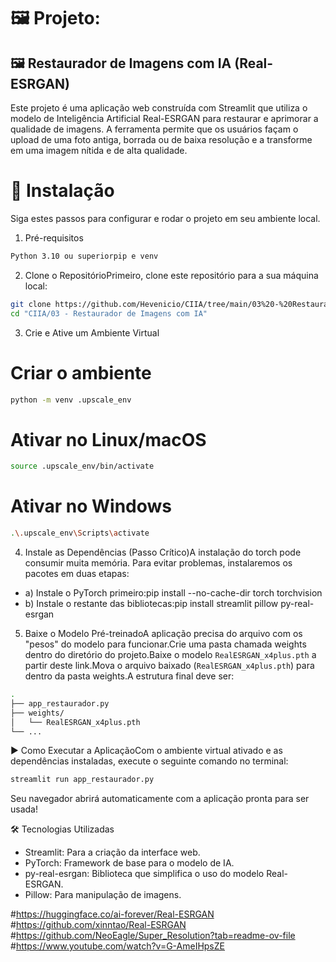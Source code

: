 # 🖼️ Projeto: 

## 🖼️ Restaurador de Imagens com IA (Real-ESRGAN)

Este projeto é uma aplicação web construída com Streamlit que utiliza o modelo de Inteligência Artificial Real-ESRGAN para restaurar e aprimorar a qualidade de imagens. A ferramenta permite que os usuários façam o upload de uma foto antiga, borrada ou de baixa resolução e a transforme em uma imagem nítida e de alta qualidade.

# 🚀 Instalação

Siga estes passos para configurar e rodar o projeto em seu ambiente local.

1. Pré-requisitos
```bash
Python 3.10 ou superiorpip e venv
```
2. Clone o RepositórioPrimeiro, clone este repositório para a sua máquina local:
```bash
git clone https://github.com/Hevenicio/CIIA/tree/main/03%20-%20Restaurador%20de%20Imagens%20com%20IA
cd "CIIA/03 - Restaurador de Imagens com IA"
```

3. Crie e Ative um Ambiente Virtual

# Criar o ambiente
```bash
python -m venv .upscale_env
```

# Ativar no Linux/macOS
```bash
source .upscale_env/bin/activate
```
# Ativar no Windows
```bash
.\.upscale_env\Scripts\activate
```

4. Instale as Dependências (Passo Crítico)A instalação do torch pode consumir muita memória. Para evitar problemas, instalaremos os pacotes em duas etapas:
- a) Instale o PyTorch primeiro:pip install --no-cache-dir torch torchvision
- b) Instale o restante das bibliotecas:pip install streamlit pillow py-real-esrgan

5. Baixe o Modelo Pré-treinadoA aplicação precisa do arquivo com os "pesos" do modelo para funcionar.Crie uma pasta chamada weights dentro do diretório do projeto.Baixe o modelo `RealESRGAN_x4plus.pth` a partir deste link.Mova o arquivo baixado (`RealESRGAN_x4plus.pth`) para dentro da pasta weights.A estrutura final deve ser:
```bash
.
├── app_restaurador.py
├── weights/
│   └── RealESRGAN_x4plus.pth
└── ...
```


▶️ Como Executar a AplicaçãoCom o ambiente virtual ativado e as dependências instaladas, execute o seguinte comando no terminal:
```bash
streamlit run app_restaurador.py
```
Seu navegador abrirá automaticamente com a aplicação pronta para ser usada!

🛠️ Tecnologias Utilizadas 
- Streamlit: Para a criação da interface web.
- PyTorch: Framework de base para o modelo de IA.
- py-real-esrgan: Biblioteca que simplifica o uso do modelo Real-ESRGAN.
- Pillow: Para manipulação de imagens.


#https://huggingface.co/ai-forever/Real-ESRGAN
#https://github.com/xinntao/Real-ESRGAN
#https://github.com/NeoEagle/Super_Resolution?tab=readme-ov-file
#https://www.youtube.com/watch?v=G-AmeIHpsZE